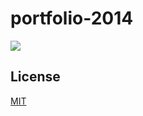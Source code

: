 # portfolio-2014

<img src="https://mikepeters.io/archive/portfolio-2014/img/thunmb.png">

## License
[MIT](https://choosealicense.com/licenses/mit/)
